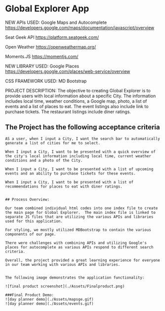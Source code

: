 # Global Explorer App 

NEW APIs USED:
Google Maps and Autocomplete
https://developers.google.com/maps/documentation/javascript/overview

Seat Geek API
https://platform.seatgeek.com/

Open Weather
https://openweathermap.org/

Moments.JS
https://momentjs.com/

NEW LIBRARY USED:
Google Places
https://developers.google.com/places/web-service/overview

CSS FRAMEWORK USED:
MD Bootstrap

PROJECT DESCRIPTION:
The objective to creating Global Explorer is to provide users with local information about a specific City.  The information includes local time, weather conditions, a Google map, photo, a list of events and a list of places to eat. The event listings also include link to purchase tickets. The restaurant listings include diner ratings. 

## The Project has the following acceptance criteria


```
AS a user, when I input a City, I want the search bar to automatically generate a list of cities for me to select. 

When I input a City, I want to be presented with a quick overview of the city's local information including local time, current weather conditions and a photo of the City. 

When I input a City, I want to be presented with a list of upcoming events and an ability to purchase tickets for these events. 

When I input a City, I want to be presented with a list of recommendations for places to eat with diner ratings. 


## Process Overview:

Our team combined individual html codes into one index file to create the main page for Global Explorer.  The main index file is linked to separate JS files that are utilizing the various APIs and libraries used for this application. 

For styling, we mostly utilized MDBootstrap to contain the various components of our page.  

There were challenges with combining APIs and utilizing Google's places for autocomplete as various APIs respond to different search criteria. 

Overall, the project provided a great learning experience for everyone in our team working with various APIs and libraries. 


The following image demonstrates the application functionality:

![final product screenshot](./Assets/Finalproduct.png)

###Final Product Demo:
![day planner demo](./Assets/mapsge.gif)
![day planner demo](./Assets/events.gif)



